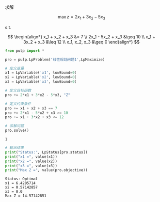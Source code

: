求解

$$
\max z = 2x_1 + 3x_2 - 5x_3
$$

s.t.

$$
\begin{align*}
x_1 + x_2 + x_3 &= 7 \\
2x_1 - 5x_2 + x_3 &\geq 10 \\
x_1 + 3x_2 + x_3 &\leq 12 \\
x_1, x_2, x_3 &\geq 0
\end{align*}
$$


```python
from pulp import *
```

```python
pro = pulp.LpProblem('线性规划问题1',LpMaximize)
```

```python
# 定义变量
x1 = LpVariable('x1', lowBound=0)
x2 = LpVariable('x2', lowBound=0)
x3 = LpVariable('x3', lowBound=0)
```

```python
# 定义目标函数
pro += 2*x1 + 3*x2 - 5*x3, "Z"

# 定义约束条件
pro += x1 + x2 + x3 == 7
pro += 2*x1 - 5*x2 + x3 >= 10
pro += x1 + 3*x2 + x3 <= 12
```

```python
# 求解问题
pro.solve()
```

    1

```python
# 输出结果
print("Status:", LpStatus[pro.status])
print("x1 =", value(x1))
print("x2 =", value(x2))
print("x3 =", value(x3))
print("Max Z =", value(pro.objective))
```

    Status: Optimal
    x1 = 6.4285714
    x2 = 0.57142857
    x3 = 0.0
    Max Z = 14.57142851


